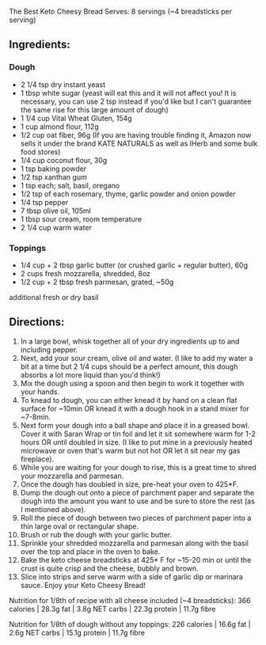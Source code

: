The Best Keto Cheesy Bread
Serves: 8 servings (~4 breadsticks per serving)

## Ingredients:

### Dough

* 2 1/4 tsp dry instant yeast
* 1 tbsp white sugar (yeast will eat this and it will not affect you! It is necessary, you can use 2 tsp instead if you'd like but I can't guarantee the same rise for this large amount of dough)
* 1 1/4 cup Vital Wheat Gluten, 154g
* 1 cup almond flour, 112g
* 1/2 cup oat fiber, 96g (If you are having trouble finding it, Amazon now sells it under the brand KATE NATURALS as well as IHerb and some bulk food stores)
* 1/4 cup coconut flour, 30g
* 1 tsp baking powder
* 1/2 tsp xanthan gum
* 1 tsp each; salt, basil, oregano
* 1/2 tsp of each rosemary, thyme, garlic powder and onion powder
* 1/4 tsp pepper
* 7 tbsp olive oil, 105ml
* 1 tbsp sour cream, room temperature
* 2 1/4 cup warm water

### Toppings

* 1/4 cup + 2 tbsp garlic butter (or crushed garlic + regular butter), 60g
* 2 cups fresh mozzarella, shredded, 8oz
* 1/2 cup + 2 tbsp fresh parmesan, grated, ~50g

additional fresh or dry basil

## Directions:

1. In a large bowl, whisk together all of your dry ingredients up to and including pepper.
1. Next, add your sour cream, olive oil and water. (I like to add my water a bit at a time but 2 1/4 cups should be a perfect amount, this dough absorbs a lot more liquid than you'd think!)
1. Mix the dough using a spoon and then begin to work it together with your hands.
1. To knead to dough, you can either knead it by hand on a clean flat surface for ~10min OR knead it with a dough hook in a stand mixer for ~7-8min.
1. Next form your dough into a ball shape and place it in a greased bowl. Cover it with Saran Wrap or tin foil and let it sit somewhere warm for 1-2 hours OR until doubled in size. (I like to put mine in a previously heated microwave or oven that's warm but not hot OR let it sit near my gas fireplace).
1. While you are waiting for your dough to rise, this is a great time to shred your mozzarella and parmesan.
1. Once the dough has doubled in size, pre-heat your oven to 425*F.
1. Dump the dough out onto a piece of parchment paper and separate the dough into the amount you want to use and be sure to store the rest (as I mentioned above).
1. Roll the piece of dough between two pieces of parchment paper into a thin large oval or rectangular shape.
1. Brush or rub the dough with your garlic butter.
1. Sprinkle your shredded mozzarella and parmesan along with the basil over the top and place in the oven to bake.
1. Bake the keto cheese breadsticks at 425* F for ~15-20 min or until the crust is quite crisp and the cheese, bubbly and brown.
1. Slice into strips and serve warm with a side of garlic dip or marinara sauce. Enjoy your Keto Cheesy Bread!

Nutrition for 1/8th of recipe with all cheese included (~4 breadsticks): 366 calories | 28.3g fat | 3.8g NET carbs | 22.3g protein | 11.7g fibre

Nutrition for 1/8th of dough without any toppings: 226 calories | 16.6g fat | 2.6g NET carbs | 15.1g protein | 11.7g fibre
